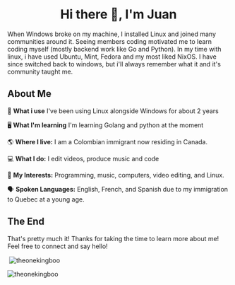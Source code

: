 <h1 align="center">Hi there 👋, I'm Juan</h1>

When Windows broke on my machine, I installed Linux and joined many communities around it. Seeing members coding motivated me to learn coding myself (mostly backend work like Go and Python). In my time with linux, i have used Ubuntu, Mint, Fedora and my most liked NixOS. I have since switched back to windows, but i'll always remember what it and it's community taught me.

## About Me

💽 **What i use** I've been using Linux alongside Windows for about 2 years

🖥️ **What I'm learning** I'm learning Golang and python at the moment

🌎 **Where I live:** I am a Colombian immigrant now residing in Canada.

💻 **What I do:** I edit videos, produce music and code

🎯 **My Interests:** Programming, music, computers, video editing, and Linux.

🗣️ **Spoken Languages:** English, French, and Spanish due to my immigration to Quebec at a young age.


## The End

That's pretty much it! Thanks for taking the time to learn more about me! Feel free to connect and say hello!

<p>&nbsp;<img align="center" src="https://github-readme-stats.vercel.app/api?username=rojjuan&show_icons=true&locale=en" alt="theonekingboo" /></p>

<p><img align="center" src="https://github-readme-stats.vercel.app/api/top-langs?username=rojjuan&show_icons=true&locale=en&layout=compact" alt="theonekingboo" /></p>

